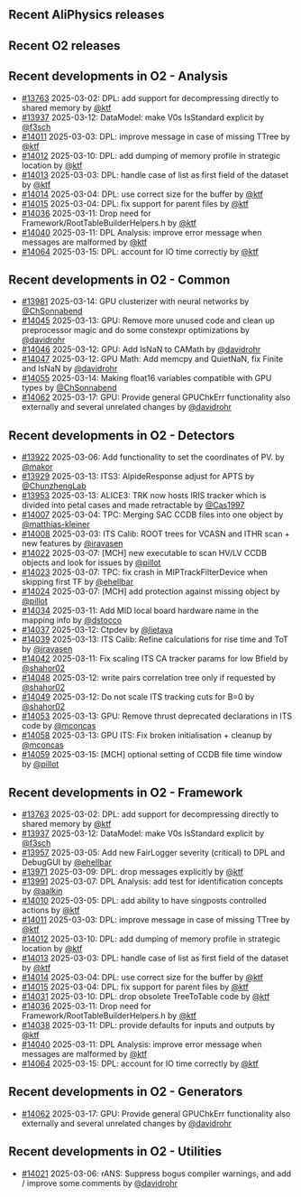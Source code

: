 ## Recent AliPhysics releases
## Recent O2 releases
## Recent developments in O2 - Analysis
- [\#13763](https://github.com/AliceO2Group/AliceO2/pull/13763) 2025-03-02: DPL: add support for decompressing directly to shared memory by [@ktf](https://github.com/ktf)
- [\#13937](https://github.com/AliceO2Group/AliceO2/pull/13937) 2025-03-12: DataModel: make V0s IsStandard explicit by [@f3sch](https://github.com/f3sch)
- [\#14011](https://github.com/AliceO2Group/AliceO2/pull/14011) 2025-03-03: DPL: improve message in case of missing TTree by [@ktf](https://github.com/ktf)
- [\#14012](https://github.com/AliceO2Group/AliceO2/pull/14012) 2025-03-10: DPL: add dumping of memory profile in strategic location by [@ktf](https://github.com/ktf)
- [\#14013](https://github.com/AliceO2Group/AliceO2/pull/14013) 2025-03-03: DPL: handle case of list as first field of the dataset by [@ktf](https://github.com/ktf)
- [\#14014](https://github.com/AliceO2Group/AliceO2/pull/14014) 2025-03-04: DPL: use correct size for the buffer by [@ktf](https://github.com/ktf)
- [\#14015](https://github.com/AliceO2Group/AliceO2/pull/14015) 2025-03-04: DPL: fix support for parent files by [@ktf](https://github.com/ktf)
- [\#14036](https://github.com/AliceO2Group/AliceO2/pull/14036) 2025-03-11: Drop need for Framework/RootTableBuilderHelpers.h by [@ktf](https://github.com/ktf)
- [\#14040](https://github.com/AliceO2Group/AliceO2/pull/14040) 2025-03-11: DPL Analysis: improve error message when messages are malformed by [@ktf](https://github.com/ktf)
- [\#14064](https://github.com/AliceO2Group/AliceO2/pull/14064) 2025-03-15: DPL: account for IO time correctly by [@ktf](https://github.com/ktf)
## Recent developments in O2 - Common
- [\#13981](https://github.com/AliceO2Group/AliceO2/pull/13981) 2025-03-14: GPU clusterizer with neural networks by [@ChSonnabend](https://github.com/ChSonnabend)
- [\#14045](https://github.com/AliceO2Group/AliceO2/pull/14045) 2025-03-13: GPU: Remove more unused code and clean up preprocessor magic and do some constexpr optimizations by [@davidrohr](https://github.com/davidrohr)
- [\#14046](https://github.com/AliceO2Group/AliceO2/pull/14046) 2025-03-12: GPU: Add IsNaN to CAMath by [@davidrohr](https://github.com/davidrohr)
- [\#14047](https://github.com/AliceO2Group/AliceO2/pull/14047) 2025-03-12: GPU Math: Add memcpy and QuietNaN, fix Finite and IsNaN by [@davidrohr](https://github.com/davidrohr)
- [\#14055](https://github.com/AliceO2Group/AliceO2/pull/14055) 2025-03-14: Making float16 variables compatible with GPU types by [@ChSonnabend](https://github.com/ChSonnabend)
- [\#14062](https://github.com/AliceO2Group/AliceO2/pull/14062) 2025-03-17: GPU: Provide general GPUChkErr functionality also externally and several unrelated changes by [@davidrohr](https://github.com/davidrohr)
## Recent developments in O2 - Detectors
- [\#13922](https://github.com/AliceO2Group/AliceO2/pull/13922) 2025-03-06: Add functionality to set the coordinates of PV. by [@makor](https://github.com/makor)
- [\#13929](https://github.com/AliceO2Group/AliceO2/pull/13929) 2025-03-13: ITS3: AlpideResponse adjust for APTS by [@ChunzhengLab](https://github.com/ChunzhengLab)
- [\#13953](https://github.com/AliceO2Group/AliceO2/pull/13953) 2025-03-13: ALICE3: TRK now hosts IRIS tracker which is divided into petal cases and made retractable by [@Cas1997](https://github.com/Cas1997)
- [\#14007](https://github.com/AliceO2Group/AliceO2/pull/14007) 2025-03-04: TPC: Merging SAC CCDB files into one object by [@matthias-kleiner](https://github.com/matthias-kleiner)
- [\#14008](https://github.com/AliceO2Group/AliceO2/pull/14008) 2025-03-03: ITS Calib: ROOT trees for VCASN and ITHR scan + new features by [@iravasen](https://github.com/iravasen)
- [\#14022](https://github.com/AliceO2Group/AliceO2/pull/14022) 2025-03-07: [MCH] new executable to scan HV/LV CCDB objects and look for issues by [@pillot](https://github.com/pillot)
- [\#14023](https://github.com/AliceO2Group/AliceO2/pull/14023) 2025-03-07: TPC: fix crash in MIPTrackFilterDevice when skipping first TF by [@ehellbar](https://github.com/ehellbar)
- [\#14024](https://github.com/AliceO2Group/AliceO2/pull/14024) 2025-03-07: [MCH] add protection against missing object by [@pillot](https://github.com/pillot)
- [\#14034](https://github.com/AliceO2Group/AliceO2/pull/14034) 2025-03-11: Add MID local board hardware name in the mapping info by [@dstocco](https://github.com/dstocco)
- [\#14037](https://github.com/AliceO2Group/AliceO2/pull/14037) 2025-03-12: Ctpdev by [@lietava](https://github.com/lietava)
- [\#14039](https://github.com/AliceO2Group/AliceO2/pull/14039) 2025-03-13: ITS Calib: Refine calculations for rise time and ToT by [@iravasen](https://github.com/iravasen)
- [\#14042](https://github.com/AliceO2Group/AliceO2/pull/14042) 2025-03-11: Fix scaling ITS CA tracker params for low Bfield by [@shahor02](https://github.com/shahor02)
- [\#14048](https://github.com/AliceO2Group/AliceO2/pull/14048) 2025-03-12: write pairs correlation tree only if requested by [@shahor02](https://github.com/shahor02)
- [\#14049](https://github.com/AliceO2Group/AliceO2/pull/14049) 2025-03-12: Do not scale ITS tracking cuts for B=0 by [@shahor02](https://github.com/shahor02)
- [\#14053](https://github.com/AliceO2Group/AliceO2/pull/14053) 2025-03-13: GPU: Remove thrust deprecated declarations in ITS code by [@mconcas](https://github.com/mconcas)
- [\#14058](https://github.com/AliceO2Group/AliceO2/pull/14058) 2025-03-13: GPU ITS: Fix broken initialisation + cleanup by [@mconcas](https://github.com/mconcas)
- [\#14059](https://github.com/AliceO2Group/AliceO2/pull/14059) 2025-03-15: [MCH] optional setting of CCDB file time window by [@pillot](https://github.com/pillot)
## Recent developments in O2 - Framework
- [\#13763](https://github.com/AliceO2Group/AliceO2/pull/13763) 2025-03-02: DPL: add support for decompressing directly to shared memory by [@ktf](https://github.com/ktf)
- [\#13937](https://github.com/AliceO2Group/AliceO2/pull/13937) 2025-03-12: DataModel: make V0s IsStandard explicit by [@f3sch](https://github.com/f3sch)
- [\#13957](https://github.com/AliceO2Group/AliceO2/pull/13957) 2025-03-05: Add new FairLogger severity (critical) to DPL and DebugGUI by [@ehellbar](https://github.com/ehellbar)
- [\#13971](https://github.com/AliceO2Group/AliceO2/pull/13971) 2025-03-09: DPL: drop messages explicitly by [@ktf](https://github.com/ktf)
- [\#13991](https://github.com/AliceO2Group/AliceO2/pull/13991) 2025-03-07: DPL Analysis: add test for identification concepts by [@aalkin](https://github.com/aalkin)
- [\#14010](https://github.com/AliceO2Group/AliceO2/pull/14010) 2025-03-05: DPL: add ability to have singposts controlled actions by [@ktf](https://github.com/ktf)
- [\#14011](https://github.com/AliceO2Group/AliceO2/pull/14011) 2025-03-03: DPL: improve message in case of missing TTree by [@ktf](https://github.com/ktf)
- [\#14012](https://github.com/AliceO2Group/AliceO2/pull/14012) 2025-03-10: DPL: add dumping of memory profile in strategic location by [@ktf](https://github.com/ktf)
- [\#14013](https://github.com/AliceO2Group/AliceO2/pull/14013) 2025-03-03: DPL: handle case of list as first field of the dataset by [@ktf](https://github.com/ktf)
- [\#14014](https://github.com/AliceO2Group/AliceO2/pull/14014) 2025-03-04: DPL: use correct size for the buffer by [@ktf](https://github.com/ktf)
- [\#14015](https://github.com/AliceO2Group/AliceO2/pull/14015) 2025-03-04: DPL: fix support for parent files by [@ktf](https://github.com/ktf)
- [\#14031](https://github.com/AliceO2Group/AliceO2/pull/14031) 2025-03-10: DPL: drop obsolete TreeToTable code by [@ktf](https://github.com/ktf)
- [\#14036](https://github.com/AliceO2Group/AliceO2/pull/14036) 2025-03-11: Drop need for Framework/RootTableBuilderHelpers.h by [@ktf](https://github.com/ktf)
- [\#14038](https://github.com/AliceO2Group/AliceO2/pull/14038) 2025-03-11: DPL: provide defaults for inputs and outputs by [@ktf](https://github.com/ktf)
- [\#14040](https://github.com/AliceO2Group/AliceO2/pull/14040) 2025-03-11: DPL Analysis: improve error message when messages are malformed by [@ktf](https://github.com/ktf)
- [\#14064](https://github.com/AliceO2Group/AliceO2/pull/14064) 2025-03-15: DPL: account for IO time correctly by [@ktf](https://github.com/ktf)
## Recent developments in O2 - Generators
- [\#14062](https://github.com/AliceO2Group/AliceO2/pull/14062) 2025-03-17: GPU: Provide general GPUChkErr functionality also externally and several unrelated changes by [@davidrohr](https://github.com/davidrohr)
## Recent developments in O2 - Utilities
- [\#14021](https://github.com/AliceO2Group/AliceO2/pull/14021) 2025-03-06: rANS: Suppress bogus compiler warnings, and add / improve some comments by [@davidrohr](https://github.com/davidrohr)
